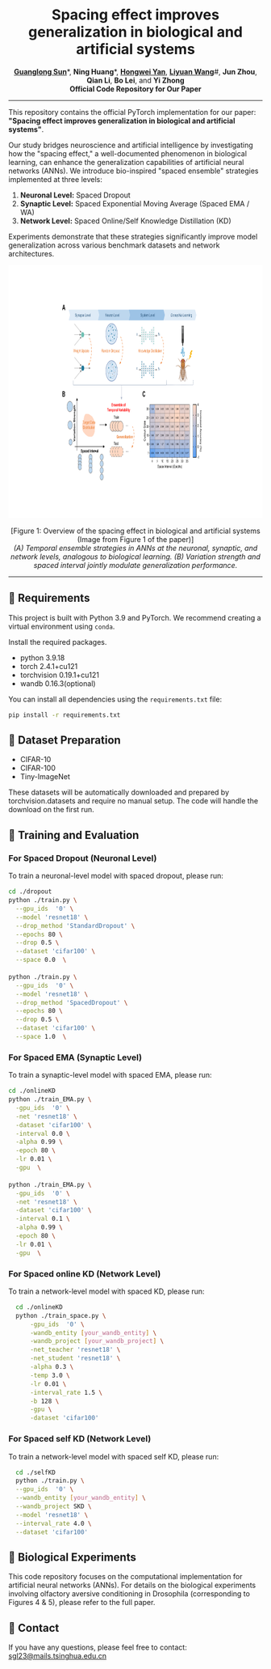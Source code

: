 <div align="center">
  <div>
    <h1>
        Spacing effect improves generalization in biological and artificial systems
    </h1>
  </div>

  <div>
    <a href="https://github.com/SunGL001"><strong>Guanglong Sun</strong></a>*,  
    <strong>Ning Huang</strong></a>*,
    <a href="https://github.com/AnAppleCore"><strong>Hongwei Yan</strong></a>, 
    <a href="https://lywang3081.github.io/"><strong>Liyuan Wang</strong></a>#,
    <strong>Jun Zhou</strong>,
    <strong>Qian Li</strong>,
    <strong>Bo Lei</strong>,
    and <strong>Yi Zhong</strong>
  </div>

<div>
<strong>Official Code Repository for Our Paper</strong>

</div>

</div>




---

This repository contains the official PyTorch implementation for our paper: **"Spacing effect improves generalization in biological and artificial systems"**.

Our study bridges neuroscience and artificial intelligence by investigating how the "spacing effect," a well-documented phenomenon in biological learning, can enhance the generalization capabilities of artificial neural networks (ANNs). We introduce bio-inspired "spaced ensemble" strategies implemented at three levels:

1.  **Neuronal Level:** Spaced Dropout
2.  **Synaptic Level:** Spaced Exponential Moving Average (Spaced EMA / WA)
3.  **Network Level:** Spaced Online/Self Knowledge Distillation (KD)

Experiments demonstrate that these strategies significantly improve model generalization across various benchmark datasets and network architectures.

<div align="center">
<p align="center">
<img src="diagram.png" width="1000" height="500">
</p>
  [Figure 1: Overview of the spacing effect in biological and artificial systems (Image from Figure 1 of the paper)]
  <br/>
  <em>(A) Temporal ensemble strategies in ANNs at the neuronal, synaptic, and network levels, analogous to biological learning. (B) Variation strength and spaced interval jointly modulate generalization performance.</em>
</div>

---

## 🔧 Requirements

This project is built with Python 3.9 and PyTorch. We recommend creating a virtual environment using `conda`.

Install the required packages. 
- python 3.9.18
- torch 2.4.1+cu121
- torchvision 0.19.1+cu121
- wandb 0.16.3(optional)

You can install all dependencies using the `requirements.txt` file:

```bash
pip install -r requirements.txt
```



## 📂 Dataset Preparation
- CIFAR-10
- CIFAR-100
- Tiny-ImageNet

These datasets will be automatically downloaded and prepared by torchvision.datasets and require no manual setup. The code will 
handle the download on the first run.




## 🚀 Training and Evaluation

### For Spaced Dropout (Neuronal Level)

To train a neuronal-level model with spaced dropout, please run:
  ```sh
  cd ./dropout
  python ./train.py \
    --gpu_ids  '0' \
    --model 'resnet18' \
    --drop_method 'StandardDropout' \
    --epochs 80 \
    --drop 0.5 \
    --dataset 'cifar100' \
    --space 0.0  \

  python ./train.py \
    --gpu_ids  '0' \
    --model 'resnet18' \
    --drop_method 'SpacedDropout' \
    --epochs 80 \
    --drop 0.5 \
    --dataset 'cifar100' \
    --space 1.0  \
  ```



### For Spaced EMA (Synaptic Level)

To train a synaptic-level model with spaced EMA, please run:
  ```sh
  cd ./onlineKD
  python ./train_EMA.py \
    -gpu_ids  '0' \
    -net 'resnet18' \
    -dataset 'cifar100' \
    -interval 0.0 \
    -alpha 0.99 \
    -epoch 80 \
    -lr 0.01 \
    -gpu  \

python ./train_EMA.py \
    -gpu_ids  '0' \
    -net 'resnet18' \
    -dataset 'cifar100' \
    -interval 0.1 \
    -alpha 0.99 \
    -epoch 80 \
    -lr 0.01 \
    -gpu  \
  ```


### For Spaced online KD (Network Level)

To train a network-level model with spaced KD, please run:

  ```sh
    cd ./onlineKD
    python ./train_space.py \
        -gpu_ids  '0' \
        -wandb_entity [your_wandb_entity] \
        -wandb_project [your_wandb_project] \
        -net_teacher 'resnet18' \
        -net_student 'resnet18' \
        -alpha 0.3 \
        -temp 3.0 \
        -lr 0.01 \
        -interval_rate 1.5 \
        -b 128 \
        -gpu \
        -dataset 'cifar100'
  ```

### For Spaced self KD (Network Level)
To train a network-level model with spaced self KD, please run:

  ```sh
    cd ./selfKD
    python ./train.py \
    --gpu_ids  '0' \
    --wandb_entity [your_wandb_entity] \
    --wandb_project SKD \
    --model 'resnet18' \
    --interval_rate 4.0 \
    --dataset 'cifar100'
  ```



## 🧬 Biological Experiments
This code repository focuses on the computational implementation for artificial neural networks (ANNs). For details on the biological experiments involving olfactory aversive conditioning in Drosophila (corresponding to Figures 4 & 5), please refer to the full paper.

## 📧 Contact
If you have any questions, please feel free to contact: sgl23@mails.tsinghua.edu.cn

<!-- ## CITATION
If you find our codes or paper useful, please consider giving us a star or citing our work.

```bibtex
@misc{sun2025righttimelearnpromotinggeneralization,
      title={Right Time to Learn:Promoting Generalization via Bio-inspired Spacing Effect in Knowledge Distillation}, 
      author={Guanglong Sun and Hongwei Yan and Liyuan Wang and Qian Li and Bo Lei and Yi Zhong},
      year={2025},
      eprint={2502.06192},
      archivePrefix={arXiv},
      primaryClass={cs.LG},
      url={https://arxiv.org/abs/2502.06192}, 
}
``` -->
